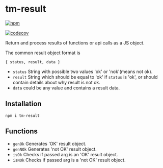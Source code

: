 # tm-result

[![npm](https://img.shields.io/npm/v/tm-result.svg)](https://www.npmjs.org/package/tm-result)

[![codecov](https://codecov.io/gh/RomanBurunkov/tm-result/branch/main/graph/badge.svg?token=XQR8J8HAMW)](https://codecov.io/gh/RomanBurunkov/tm-result)

Return and process results of functions or api calls as a JS object.

The common result object format is 

```
{ status, result, data }
```

 - `status` String with possible two values 'ok' or 'nok'(means not ok).
 - `result` String which should be equal to 'ok' if `status` is 'ok', or should contain details about why result is not ok.
 - `data` could be any value and contains a result data.


## Installation

```npm i tm-result```

## Functions

 - `genOk` Generates 'OK' result object.
 - `genNOk` Generates 'not OK' result object.
 - `isOk` Checks if passed arg is an 'OK' result object.
 - `isNOk` Checks if passed arg is a 'not OK' result object.
 